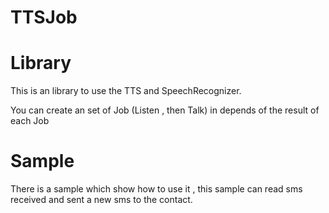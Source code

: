 TTSJob
======

# Library
This is an library to use the TTS and SpeechRecognizer.

You can create an set of Job (Listen , then Talk) in depends of the result of each Job

# Sample

There is a sample which show how to use it , this sample can read sms received and sent a new sms to the contact.
